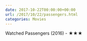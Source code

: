 ```yaml
---
date: 2017-10-22T00:00:00+00:00
url: /2017/10/22/passengers.html
categories: Movies
---
```

Watched Passengers (2016) - ★★★





